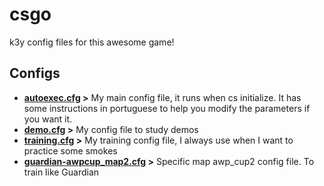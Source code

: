 # csgo
k3y config files for this awesome game!

## Configs

- **[autoexec.cfg](autoexec.cfg) >** My main config file, it runs when cs initialize. It has some instructions in portuguese to help you modify the parameters if you want it.
- **[demo.cfg](demo.cfg) >** My config file to study demos
- **[training.cfg](training.cfg) >** My training config file, I always use when I want to practice some smokes
- **[guardian-awpcup_map2.cfg](guardian-awpcup_map2.cfg) >** Specific map awp_cup2 config file. To train like Guardian
